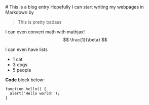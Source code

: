 <section>
# This is a blog entry
Hopefully I can start writing my webpages in Markdown by  

> This is pretty badass

I can even convert math with mathjax!
$$ \frac{1}{\beta} $$

I can even have lists
- 1 cat
- 3 dogs
- 5 people

**Code** block below:
    
    function hello() { 
      alert('Hello world!'); 
    }
    
</section>